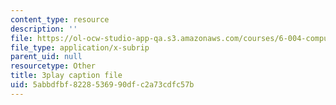 ```yaml
---
content_type: resource
description: ''
file: https://ol-ocw-studio-app-qa.s3.amazonaws.com/courses/6-004-computation-structures-spring-2017/5abbdfbf8228536990dfc2a73cdfc57b_LN0k-boDvOk.vtt
file_type: application/x-subrip
parent_uid: null
resourcetype: Other
title: 3play caption file
uid: 5abbdfbf-8228-5369-90df-c2a73cdfc57b
---
```

